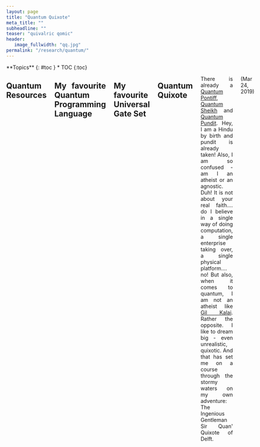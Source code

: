 ```yaml
---
layout: page
title: "Quantum Quixote"
meta_title: ""
subheadline: ""
teaser: "quivalric qomic"
header:
   image_fullwidth: "qq.jpg"
permalink: "/research/quantum/"
---
```


<div class="row">
<div class="medium-8 medium-push-0 columns" markdown="1">
<div class="panel radius" markdown="1">
**Topics**
{: #toc }
*  TOC
{:toc}
</div>
</div><!-- /.medium-4.columns -->



<div class="medium-12 medium-pull-0 columns" markdown="1" style='text-align: justify;'>

## Quantum Resources

## My favourite Quantum Programming Language

## My favourite Universal Gate Set

## Quantum Quixote

There is already a [Quantum Pontiff][1], [Quantum Sheikh][2] and [Quantum Pundit][3]. Hey, I am a Hindu by birth and pundit is already taken! Also, I am so confused - am I an atheist or an agnostic. Duh! It is not about your real faith.... do I believe in a single way of doing computation, a single enterprise taking over, a single physical platform.... no! But also, when it comes to quantum, I am not an atheist like [Gil Kalai][4]. Rather the opposite. I like to dream big - even unrealistic, quixotic. And that has set me on a course through the stormy waters on my own adventure: The Ingenious Gentleman Sir Quan' Quixote of Delft.

 [1]: http://dabacon.org/pontiff/
 [2]: https://www.quantumsheikh.com/
 [3]: http://quantumpundit.blogspot.com/
 [4]: https://gilkalai.wordpress.com/

 (Mar 24, 2019)
